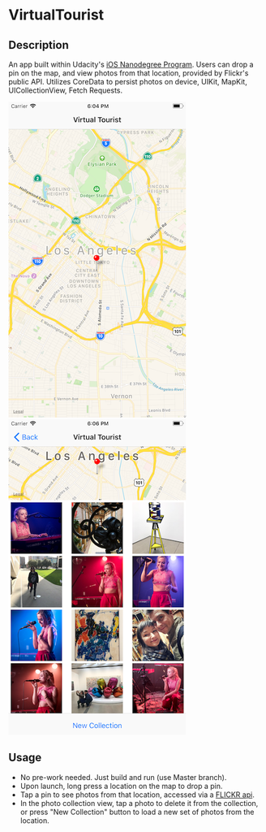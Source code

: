 # VirtualTourist

## Description
An app built within Udacity's [iOS Nanodegree Program](https://udacity.com/nanodegrees/nd003).  Users can drop a pin on the map, and view photos from that location, provided by Flickr's public API.  Utilizes CoreData to persist photos on device, UIKit, MapKit, UICollectionView, Fetch Requests.


![CollectionView](ReadMeImages/vt-map-pin.png) ![CollectionView](ReadMeImages/vt-collection-full.png)


## Usage
* No pre-work needed.  Just build and run (use Master branch).
* Upon launch, long press a location on the map to drop a pin.
* Tap a pin to see photos from that location, accessed via a [FLICKR api](https://www.flickr.com/services/api/).
* In the photo collection view, tap a photo to delete it from the collection, or press "New Collection" button to load a new set of photos from the location.
